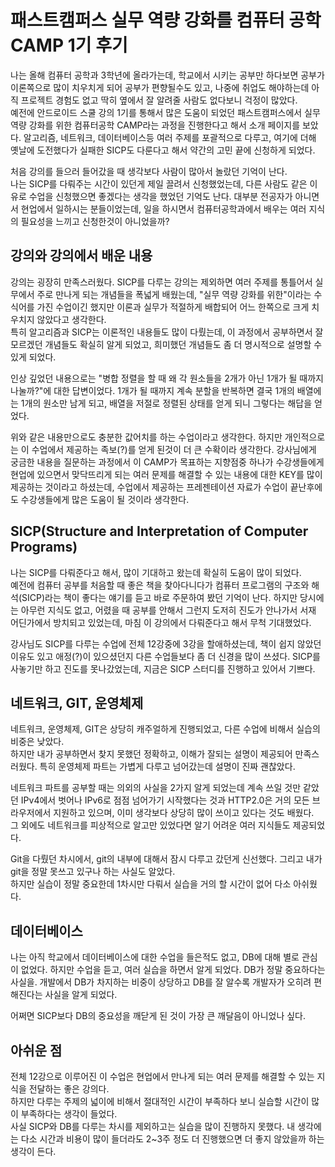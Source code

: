 # 패스트캠퍼스 실무 역량 강화를 컴퓨터 공학 CAMP 1기 후기

나는 올해 컴퓨터 공학과 3학년에 올라가는데, 학교에서 시키는 공부만 하다보면 공부가 이론쪽으로 많이 치우치게 되어 공부가 편향될수도 있고, 나중에 취업도 해야하는데 아직 프로젝트 경험도 없고 딱히 옆에서 잘 알려줄 사람도 없다보니 걱정이 많았다.   
예전에 안드로이드 스쿨 강의 1기를 통해서 많은 도움이 되었던 패스트캠퍼스에서 실무 역량 강화를 위한 컴퓨터공학 CAMP라는 과정을 진행한다고 해서 소개 페이지를 보았다. 알고리즘, 네트워크, 데이터베이스등 여러 주제를 포괄적으로 다루고, 여기에 더해 옛날에 도전했다가 실패한 SICP도 다룬다고 해서 약간의 고민 끝에 신청하게 되었다.  

처음 강의를 들으러 들어갔을 때 생각보다 사람이 많아서 놀랐던 기억이 난다.  
나는 SICP를 다뤄주는 시간이 있던게 제일 끌려서 신청했었는데, 다른 사람도 같은 이유로 수업을 신청했으면 좋겠다는 생각을 했었던 기억도 난다. 대부분 전공자가 아니면서 현업에서 일하시는 분들이었는데, 일을 하시면서 컴퓨터공학과에서 배우는 여러 지식의 필요성을 느끼고 신청한것이 아니었을까?  

## 강의와 강의에서 배운 내용

강의는 굉장히 만족스러웠다. SICP를 다루는 강의는 제외하면 여러 주제를 통틀어서 실무에서 주로 만나게 되는 개념들을 폭넓게 배웠는데, "실무 역량 강화를 위한"이라는 수식어를 가진 수업이긴 했지만 이론과 실무가 적절하게 배합되어 어느 한쪽으로 크게 치우치지 않았다고 생각한다.   
특히 알고리즘과 SICP는 이론적인 내용들도 많이 다뤘는데, 이 과정에서 공부하면서 잘 모르겠던 개념들도 확실히 알게 되었고, 희미했던 개념들도 좀 더 명시적으로 설명할 수 있게 되었다.  

인상 깊었던 내용으로는 "병합 정렬을 할 때 왜 각 원소들을 2개가 아닌 1개가 될 때까지 나눌까?"에 대한 답변이었다. 1개가 될 때까지 계속 분할을 반복하면 결국 1개의 배열에는 1개의 원소만 남게 되고, 배열을 저절로 정렬된 상태를 얻게 되니 그렇다는 해답을 얻었다.  

위와 같은 내용만으로도 충분한 값어치를 하는 수업이라고 생각한다. 하지만 개인적으로는 이 수업에서 제공하는 족보(?)를 얻게 된것이 더 큰 수확이라 생각한다. 강사님에게 궁금한 내용을 질문하는 과정에서 이 CAMP가 목표하는 지향점중 하나가 수강생들에게 현업에 있으면서 맞닥뜨리게 되는 여러 문제를 해결할 수 있는 내용에 대한 KEY를 많이 제공하는 것이라고 하셨는데, 수업에서 제공하는 프레젠테이션 자료가 수업이 끝난후에도 수강생들에게 많은 도움이 될 것이라 생각한다.  

## SICP(Structure and Interpretation of Computer Programs)

나는 SICP를 다뤄준다고 해서, 많이 기대하고 왔는데 확실히 도움이 많이 되었다.  
예전에 컴퓨터 공부를 처음할 때 좋은 책을 찾아다니다가 컴퓨터 프로그램의 구조와 해석(SICP)라는 책이 좋다는 얘기를 듣고 바로 주문하여 봤던 기억이 난다. 하지만 당시에는 아무런 지식도 없고, 어렸을 때 공부를 안해서 그런지 도저히 진도가 안나가서 서재 어딘가에서 방치되고 있었는데, 마침 이 강의에서 다뤄준다고 해서 무척 기대했었다.   

강사님도 SICP를 다루는 수업에 전체 12강중에 3강을 할애하셨는데, 책이 쉽지 않았던 이유도 있고 애정(?)이 있으셨던지 다른 수업들보다 좀 더 신경을 많이 쓰셨다. SICP를 사놓기만 하고 진도를 못나갔었는데, 지금은 SICP 스터디를 진행하고 있어서 기쁘다.  

## 네트워크, GIT, 운영체제

네트워크, 운영체제, GIT은 상당히 캐주얼하게 진행되었고, 다른 수업에 비해서 실습의 비중은 낮았다.  
하지만 내가 공부하면서 찾지 못했던 정확하고, 이해가 잘되는 설명이 제공되어 만족스러웠다. 특히 운영체제 파트는 가볍게 다루고 넘어갔는데 설명이 진짜 괜찮았다.  

네트워크 파트를 공부할 때는 의외의 사실을 2가지 알게 되었는데 계속 쓰일 것만 같았던 IPv4에서 벗어나 IPv6로 점점 넘어가기 시작했다는 것과 HTTP2.0은 거의 모든 브라우저에서 지원하고 있으며, 이미 생각보다 상당히 많이 쓰이고 있다는 것도 배웠다.   
그 외에도 네트워크를 피상적으로 알고만 있었다면 알기 어려운 여러 지식들도 제공되었다.  

Git을 다뤘던 차시에서, git의 내부에 대해서 잠시 다루고 갔던게 신선했다. 그리고 내가 git을 정말 못쓰고 있구나 하는 사실도 알았다.  
하지만 실습이 정말 중요한데 1차시만 다뤄서 실습을 거의 할 시간이 없어 다소 아쉬웠다.  


## 데이터베이스

나는 아직 학교에서 데이터베이스에 대한 수업을 들은적도 없고, DB에 대해 별로 관심이 없었다. 하지만 수업을 듣고, 여러 실습을 하면서 알게 되었다. DB가 정말 중요하다는 사실을. 개발에서 DB가 차지하는 비중이 상당하고 DB를 잘 알수록 개발자가 오히려 편해진다는 사실을 알게 되었다.  


어쩌면 SICP보다 DB의 중요성을 깨닫게 된 것이 가장 큰 깨달음이 아니었나 싶다.  

## 아쉬운 점

전체 12강으로 이루어진 이 수업은 현업에서 만나게 되는 여러 문제를 해결할 수 있는 지식을 전달하는 좋은 강의다.  
하지만 다루는 주제의 넓이에 비해서 절대적인 시간이 부족하다 보니 실습할 시간이 많이 부족하다는 생각이 들었다.  
사실 SICP와 DB를 다루는 차시를 제외하고는 실습을 많이 진행하지 못했다. 내 생각에는 다소 시간과 비용이 많이 들더라도 2~3주 정도 더 진행했으면 더 좋지 않았을까 하는 생각이 든다.  

